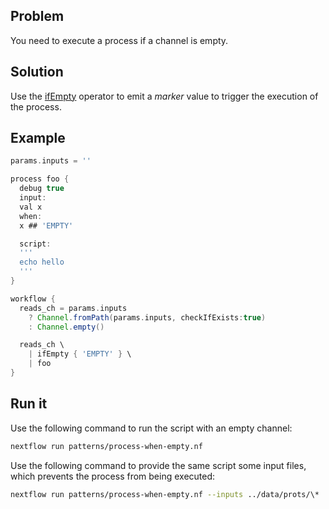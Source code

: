 ## Problem 

You need to execute a process if a channel is empty. 

## Solution 

Use the [ifEmpty](https://www.nextflow.io/docs/latest/operator.html#ifempty) operator to emit a _marker_ value to trigger the execution of the process. 

## Example 

```groovy
params.inputs = ''

process foo {
  debug true  
  input:
  val x
  when:
  x ## 'EMPTY'

  script:
  '''
  echo hello
  ''' 
}

workflow {
  reads_ch = params.inputs
    ? Channel.fromPath(params.inputs, checkIfExists:true)
    : Channel.empty()

  reads_ch \
    | ifEmpty { 'EMPTY' } \
    | foo
}
```

## Run it 

Use the following command to run the script with an empty channel: 

```bash
nextflow run patterns/process-when-empty.nf
```

Use the following command to provide the same script some input files, which prevents the process from being executed: 

```bash
nextflow run patterns/process-when-empty.nf --inputs ../data/prots/\*
```
